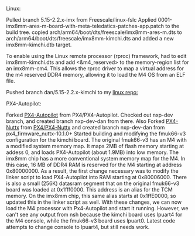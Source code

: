Linux:

Pulled branch 5.15-2.2.x-imx from Freescale/linux-fslc
Applied 0001-imx8mm-ares-m-board-with-meta-teledatics-patches-app.patch to the build tree.
copied arch/arm64/boot/dts/freescale/imx8mm-ares-m.dts to 
arch/arm64/boot/dts/freescale/imx8mm-kimchi.dts and added a new imx8mm-kimchi.dtb target.

 To enable using the Linux remote processor (rproc) framework, had to edit imx8mm-kimchi.dts and add
 <&m4_reserved> to the memory-region list for an imx8mm-cm4. This allows the rproc driver to map a virtual address 
for the m4 reserved DDR4 memory, allowing it to load the M4 OS from an ELF file.

Pushed branch dan/5.15-2.2.x-kimchi to my [linux repo:](git@github.com:slaterd314/linux.git)


PX4-Autopilot:

Forked [PX4-Autopilot](git@github.com:slaterd314/PX4-Autopilot.git)  from PX4/PX4-Autopilot. Checked out nxp-dev branch, and created branch nxp-dev-dan from there.
Also Forked [PX4-Nuttx](git@github.com:slaterd314/PX4-NuttX.git) from [PX4/PX4-Nuttx](git@github.com:PX4/NuttX.git) and created branch nxp-dev-dan from px4_firmware_nuttx-10.1.0+ 
Started building and modifying the fmuk66-v3 configuration for the kimchi board. The original fmuk66-v3 has an M4 with a modified system memory map. It maps 2MB of flash memory starting at addess 0, and
loads PX4-Autopilot (about 1.9MB) into low memory.
  The imx8mm chip has a more conventional system memory map for the M4. In this case, 16 MB of DDR4 RAM is reserved for the M4 starting at address 0x80000000. 
  As a result, the first change necessary was to modify the linker script to load PX4-Autopilot into RAM starting at 0x80006000. There is also a small (256K) datasram segment that 
  on the original fmuk66-v3 board was loaded at 0x1fff0000. This address is an alias for the TCM memory. On the imx8mm chip, this same alias starts at 0x1ffE0000, so updated this
  in the linker script as well.
   With these changes, we can now load the M4 processor with Px4-Autopilot and start it running. However, we can't see any output from nsh because the kimchi board 
  uses lpuart4 for the M4 console, while the fmuk66-v3 board uses lpuart0. Latest code attempts to change console to lpuart4, but still needs work.
	  